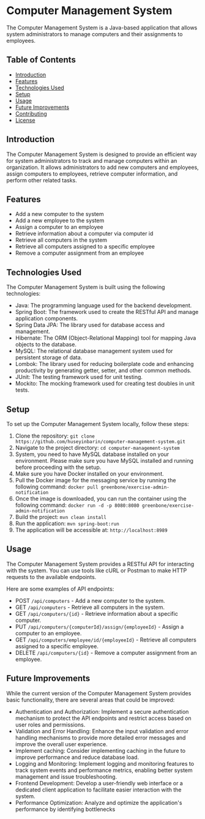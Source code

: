# Computer Management System

The Computer Management System is a Java-based application that allows system administrators to manage computers and their assignments to employees.

## Table of Contents
- [Introduction](#introduction)
- [Features](#features)
- [Technologies Used](#technologies-used)
- [Setup](#setup)
- [Usage](#usage)
- [Future Improvements](#future-improvements)
- [Contributing](#contributing)
- [License](#license)

## Introduction

The Computer Management System is designed to provide an efficient way for system administrators to track and manage computers within an organization. It allows administrators to add new computers and employees, assign computers to employees, retrieve computer information, and perform other related tasks.

## Features

- Add a new computer to the system
- Add a new employee to the system
- Assign a computer to an employee
- Retrieve information about a computer via computer id
- Retrieve all computers in the system
- Retrieve all computers assigned to a specific employee
- Remove a computer assignment from an employee

## Technologies Used

The Computer Management System is built using the following technologies:

- Java: The programming language used for the backend development.
- Spring Boot: The framework used to create the RESTful API and manage application components.
- Spring Data JPA: The library used for database access and management.
- Hibernate: The ORM (Object-Relational Mapping) tool for mapping Java objects to the database.
- MySQL: The relational database management system used for persistent storage of data.
- Lombok: The library used for reducing boilerplate code and enhancing productivity by generating getter, setter, and other common methods.
- JUnit: The testing framework used for unit testing.
- Mockito: The mocking framework used for creating test doubles in unit tests.

## Setup

To set up the Computer Management System locally, follow these steps:

1. Clone the repository: `git clone https://github.com/huseyinbarin/computer-management-system.git`
2. Navigate to the project directory: `cd computer-management-system`
3. System, you need to have MySQL database installed on your environment. Please make sure you have MySQL installed and running before proceeding with the setup. 
4. Make sure you have Docker installed on your environment.
5. Pull the Docker image for the messaging service by running the following command: `docker pull greenbone/exercise-admin-notification`
6. Once the image is downloaded, you can run the container using the following command: `docker run -d -p 8080:8080 greenbone/exercise-admin-notification`
7. Build the project: `mvn clean install`
8. Run the application: `mvn spring-boot:run`
9. The application will be accessible at: `http://localhost:8989`

## Usage

The Computer Management System provides a RESTful API for interacting with the system. You can use tools like cURL or Postman to make HTTP requests to the available endpoints.

Here are some examples of API endpoints:

- POST `/api/computers` - Add a new computer to the system.
- GET `/api/computers` - Retrieve all computers in the system.
- GET `/api/computers/{id}` - Retrieve information about a specific computer.
- PUT `/api/computers/{computerId}/assign/{employeeId}` - Assign a computer to an employee.
- GET `/api/computers/employee/id/{employeeId}` - Retrieve all computers assigned to a specific employee.
- DELETE `/api/computers/{id}` - Remove a computer assignment from an employee.


## Future Improvements

While the current version of the Computer Management System provides basic functionality, there are several areas that could be improved:

- Authentication and Authorization: Implement a secure authentication mechanism to protect the API endpoints and restrict access based on user roles and permissions.
- Validation and Error Handling: Enhance the input validation and error handling mechanisms to provide more detailed error messages and improve the overall user experience.
- Implement caching: Consider implementing caching in the future to improve performance and reduce database load.
- Logging and Monitoring: Implement logging and monitoring features to track system events and performance metrics, enabling better system management and issue troubleshooting.
- Frontend Development: Develop a user-friendly web interface or a dedicated client application to facilitate easier interaction with the system.
- Performance Optimization: Analyze and optimize the application's performance by identifying bottlenecks
